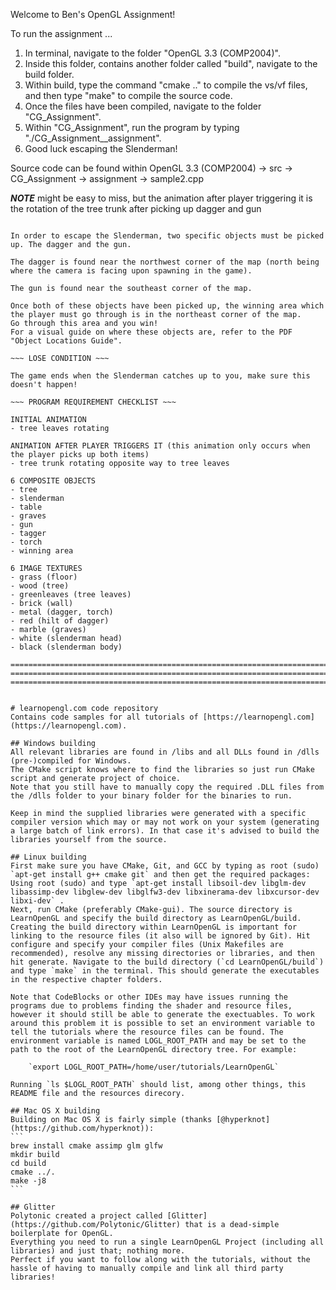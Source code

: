 Welcome to Ben's OpenGL Assignment!

To run the assignment ...
1) In terminal, navigate to the folder "OpenGL 3.3 (COMP2004)".
2) Inside this folder, contains another folder called "build", navigate to the build folder.
3) Within build, type the command "cmake .." to compile the vs/vf files, and then type "make" to compile the source code.
4) Once the files have been compiled, navigate to the folder "CG_Assignment".
5) Within "CG_Assignment", run the program by typing "./CG_Assignment__assignment".
6) Good luck escaping the Slenderman!

Source code can be found within OpenGL 3.3 (COMP2004) -> src -> CG_Assignment -> assignment -> sample2.cpp

***NOTE*** might be easy to miss, but the animation after player triggering it is the rotation of the tree
	   trunk after picking up dagger and gun

~~~ WIN CONDITION ~~~

In order to escape the Slenderman, two specific objects must be picked up. The dagger and the gun.

The dagger is found near the northwest corner of the map (north being where the camera is facing upon spawning in the game).

The gun is found near the southeast corner of the map.

Once both of these objects have been picked up, the winning area which the player must go through is in the northeast corner of the map. 
Go through this area and you win!
For a visual guide on where these objects are, refer to the PDF "Object Locations Guide".

~~~ LOSE CONDITION ~~~

The game ends when the Slenderman catches up to you, make sure this doesn't happen!

~~~ PROGRAM REQUIREMENT CHECKLIST ~~~

INITIAL ANIMATION
- tree leaves rotating

ANIMATION AFTER PLAYER TRIGGERS IT (this animation only occurs when the player picks up both items)
- tree trunk rotating opposite way to tree leaves

6 COMPOSITE OBJECTS
- tree
- slenderman
- table
- graves
- gun
- tagger
- torch
- winning area

6 IMAGE TEXTURES
- grass (floor)
- wood (tree)
- greenleaves (tree leaves)
- brick (wall)
- metal (dagger, torch)
- red (hilt of dagger)
- marble (graves)
- white (slenderman head)
- black (slenderman body)

===========================================================================================================================
===========================================================================================================================
===========================================================================================================================


# learnopengl.com code repository
Contains code samples for all tutorials of [https://learnopengl.com](https://learnopengl.com). 

## Windows building
All relevant libraries are found in /libs and all DLLs found in /dlls (pre-)compiled for Windows. 
The CMake script knows where to find the libraries so just run CMake script and generate project of choice.
Note that you still have to manually copy the required .DLL files from the /dlls folder to your binary folder for the binaries to run.

Keep in mind the supplied libraries were generated with a specific compiler version which may or may not work on your system (generating a large batch of link errors). In that case it's advised to build the libraries yourself from the source.

## Linux building
First make sure you have CMake, Git, and GCC by typing as root (sudo) `apt-get install g++ cmake git` and then get the required packages:
Using root (sudo) and type `apt-get install libsoil-dev libglm-dev libassimp-dev libglew-dev libglfw3-dev libxinerama-dev libxcursor-dev  libxi-dev` .
Next, run CMake (preferably CMake-gui). The source directory is LearnOpenGL and specify the build directory as LearnOpenGL/build. Creating the build directory within LearnOpenGL is important for linking to the resource files (it also will be ignored by Git). Hit configure and specify your compiler files (Unix Makefiles are recommended), resolve any missing directories or libraries, and then hit generate. Navigate to the build directory (`cd LearnOpenGL/build`) and type `make` in the terminal. This should generate the executables in the respective chapter folders.

Note that CodeBlocks or other IDEs may have issues running the programs due to problems finding the shader and resource files, however it should still be able to generate the exectuables. To work around this problem it is possible to set an environment variable to tell the tutorials where the resource files can be found. The environment variable is named LOGL_ROOT_PATH and may be set to the path to the root of the LearnOpenGL directory tree. For example:

    `export LOGL_ROOT_PATH=/home/user/tutorials/LearnOpenGL`

Running `ls $LOGL_ROOT_PATH` should list, among other things, this README file and the resources direcory.

## Mac OS X building
Building on Mac OS X is fairly simple (thanks [@hyperknot](https://github.com/hyperknot)):
```
brew install cmake assimp glm glfw
mkdir build
cd build
cmake ../.
make -j8
```

## Glitter
Polytonic created a project called [Glitter](https://github.com/Polytonic/Glitter) that is a dead-simple boilerplate for OpenGL. 
Everything you need to run a single LearnOpenGL Project (including all libraries) and just that; nothing more. 
Perfect if you want to follow along with the tutorials, without the hassle of having to manually compile and link all third party libraries!
